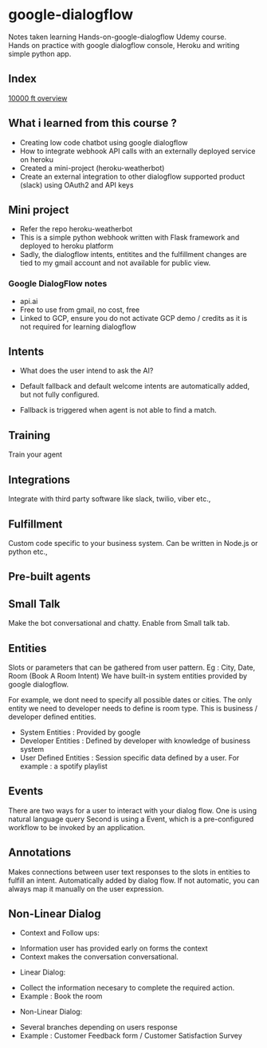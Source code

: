 # google-dialogflow
 Notes taken learning Hands-on-google-dialogflow Udemy course. <br/>
 Hands on practice with google dialogflow console, Heroku and writing simple python app.
 
## Index

[10000 ft overview](10000ft_Overview.md)

## What i learned from this course ?
- Creating low code chatbot using google dialogflow
- How to integrate webhook API calls with an externally deployed service on heroku
- Created a mini-project (heroku-weatherbot)
- Create an external integration to other dialogflow supported product (slack) using OAuth2 and API keys

## Mini project
- Refer the repo heroku-weatherbot
- This is a simple python webhook written with Flask framework and deployed to heroku platform
- Sadly, the dialogflow intents, entitites and the fulfillment changes are tied to my gmail account and not available for public view.

### Google DialogFlow notes

* api.ai
* Free to use from gmail, no cost, free
* Linked to GCP, ensure you do not activate GCP demo / credits as it is not required for learning dialogflow

## Intents

* What does the user intend to ask the AI?
* Default fallback and default welcome intents are automatically added, but not fully configured.

* Fallback is triggered when agent is not able to find a match.

## Training
Train your agent

## Integrations
Integrate with third party software like slack, twilio, viber etc.,

## Fulfillment
Custom code specific to your business system. Can be written in Node.js or python etc.,


## Pre-built agents


## Small Talk
Make the bot conversational and chatty. Enable from Small talk tab.

## Entities
Slots or parameters that can be gathered from user pattern. Eg : City, Date, Room (Book A Room Intent)
We have built-in system entities provided by google dialogflow.

For example, we dont need to specify all possible dates or cities. The only entity we need to developer needs to define is room type.
This is business / developer defined entities.

- System Entities : Provided by google
- Developer Entities : Defined by developer with knowledge of business system
- User Defined Entities : Session specific data defined by a user. For example : a spotify playlist



## Events
There are two ways for a user to interact with your dialog flow. One is using natural language query
Second is using a Event, which is a pre-configured workflow to be invoked by an application.

## Annotations
Makes connections between user text responses to the slots in entities to fulfill an intent.
Automatically added by dialog flow. If not automatic, you can always map it manually on the user expression.

## Non-Linear Dialog
* Context and Follow ups:
-  Information user has provided early on forms the context
-  Context makes the conversation conversational.

* Linear Dialog:
- Collect the information necesary to complete the required action.
- Example : Book the room

* Non-Linear Dialog:
- Several branches depending on users response
- Example : Customer Feedback form / Customer Satisfaction Survey





    
    
    
